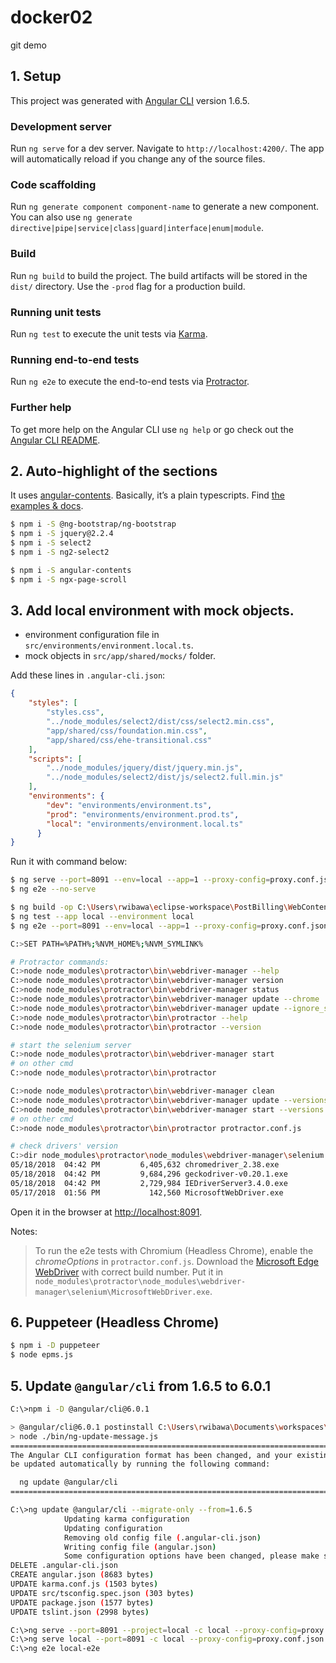 # docker02
git demo

## 1. Setup
This project was generated with [Angular CLI](https://github.com/angular/angular-cli) version 1.6.5.

### Development server

Run `ng serve` for a dev server. Navigate to `http://localhost:4200/`. The app will automatically reload if you change any of the source files.

### Code scaffolding

Run `ng generate component component-name` to generate a new component. You can also use `ng generate directive|pipe|service|class|guard|interface|enum|module`.

### Build

Run `ng build` to build the project. The build artifacts will be stored in the `dist/` directory. Use the `-prod` flag for a production build.

### Running unit tests

Run `ng test` to execute the unit tests via [Karma](https://karma-runner.github.io).

### Running end-to-end tests

Run `ng e2e` to execute the end-to-end tests via [Protractor](http://www.protractortest.org/).

### Further help

To get more help on the Angular CLI use `ng help` or go check out the [Angular CLI README](https://github.com/angular/angular-cli/blob/master/README.md).


## 2. Auto-highlight of the sections
It uses [angular-contents](https://www.npmjs.com/package/angular-contents).
Basically, it’s a plain typescripts. Find [the examples & docs](https://github.com/zurfyx/angular-contents).

```sh
$ npm i -S @ng-bootstrap/ng-bootstrap
$ npm i -S jquery@2.2.4
$ npm i -S select2
$ npm i -S ng2-select2

$ npm i -S angular-contents
$ npm i -S ngx-page-scroll
```

## 3. Add local environment with mock objects.
* environment configuration file in `src/environments/environment.local.ts`.
* mock objects in `src/app/shared/mocks/` folder.

Add these lines in `.angular-cli.json`:
```json
{
    "styles": [
        "styles.css",
        "../node_modules/select2/dist/css/select2.min.css",
        "app/shared/css/foundation.min.css",
        "app/shared/css/ehe-transitional.css"
    ],
    "scripts": [
        "../node_modules/jquery/dist/jquery.min.js",
        "../node_modules/select2/dist/js/select2.full.min.js"
    ],
    "environments": {
        "dev": "environments/environment.ts",
        "prod": "environments/environment.prod.ts",
        "local": "environments/environment.local.ts"
      }
}
```

Run it with command below:
```sh
$ ng serve --port=8091 --env=local --app=1 --proxy-config=proxy.conf.json
$ ng e2e --no-serve

$ ng build -op C:\Users\rwibawa\eclipse-workspace\PostBilling\WebContent\js\healthHistory\angular
$ ng test --app local --environment local
$ ng e2e --port=8091 --env=local --app=1 --proxy-config=proxy.conf.json

C:>SET PATH=%PATH%;%NVM_HOME%;%NVM_SYMLINK%

# Protractor commands:
C:>node node_modules\protractor\bin\webdriver-manager --help
C:>node node_modules\protractor\bin\webdriver-manager version
C:>node node_modules\protractor\bin\webdriver-manager status
C:>node node_modules\protractor\bin\webdriver-manager update --chrome
C:>node node_modules\protractor\bin\webdriver-manager update --ignore_ssl --ie
C:>node node_modules\protractor\bin\protractor --help
C:>node node_modules\protractor\bin\protractor --version

# start the selenium server
C:>node node_modules\protractor\bin\webdriver-manager start
# on other cmd
C:>node node_modules\protractor\bin\protractor

C:>node node_modules\protractor\bin\webdriver-manager clean
C:>node node_modules\protractor\bin\webdriver-manager update --versions.standalone=3.4.0 --ie64 --versions.ie=3.4.0
C:>node node_modules\protractor\bin\webdriver-manager start --versions.standalone=3.4.0 --versions.ie=3.4.0 --versions.chrome=2.38 --versions.gecko=v0.20.1 --edge=node_modules/protractor/node_modules/webdriver-manager/selenium/MicrosoftWebDriver.exe
# on other cmd
C:>node node_modules\protractor\bin\protractor protractor.conf.js

# check drivers' version
C:>dir node_modules\protractor\node_modules\webdriver-manager\selenium
05/18/2018  04:42 PM         6,405,632 chromedriver_2.38.exe
05/18/2018  04:42 PM         9,684,296 geckodriver-v0.20.1.exe
05/18/2018  04:42 PM         2,729,984 IEDriverServer3.4.0.exe
05/17/2018  01:56 PM           142,560 MicrosoftWebDriver.exe

```

Open it in the browser at [http://localhost:8091](http://localhost:8093).

Notes:
> To run the e2e tests with Chromium (Headless Chrome), enable the _chromeOptions_ in `protractor.conf.js`.
> Download the [Microsoft Edge WebDriver](https://developer.microsoft.com/en-us/microsoft-edge/tools/webdriver/) with correct build number. Put it in `node_modules\protractor\node_modules\webdriver-manager\selenium\MicrosoftWebDriver.exe`.

## 6. Puppeteer (Headless Chrome)
```sh
$ npm i -D puppeteer
$ node epms.js
```

## 5. Update `@angular/cli` from 1.6.5 to 6.0.1
```sh
C:\>npm i -D @angular/cli@6.0.1

> @angular/cli@6.0.1 postinstall C:\Users\rwibawa\Documents\workspaces\EHE Angular\HealthHistory\node_modules\@angular\cli
> node ./bin/ng-update-message.js
================================================================================
The Angular CLI configuration format has been changed, and your existing configuration can
be updated automatically by running the following command:

  ng update @angular/cli
================================================================================

C:\>ng update @angular/cli --migrate-only --from=1.6.5
            Updating karma configuration
            Updating configuration
            Removing old config file (.angular-cli.json)
            Writing config file (angular.json)
            Some configuration options have been changed, please make sure to update any npm scripts which you may have modified.
DELETE .angular-cli.json
CREATE angular.json (8683 bytes)
UPDATE karma.conf.js (1503 bytes)
UPDATE src/tsconfig.spec.json (303 bytes)
UPDATE package.json (1577 bytes)
UPDATE tslint.json (2998 bytes)

C:\>ng serve --port=8091 --project=local -c local --proxy-config=proxy.conf.json
C:\>ng serve local --port=8091 -c local --proxy-config=proxy.conf.json
C:\>ng e2e local-e2e
```
